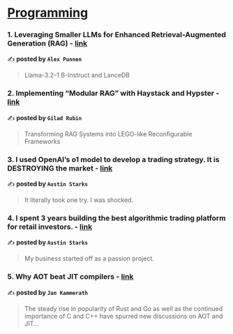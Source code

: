 
<h1><a href=https://medium.com/tag/programming/recommended target="_blank" rel="noopener noreferrer">Programming</a></h1>
<h3>1. Leveraging Smaller LLMs for Enhanced Retrieval-Augmented Generation (RAG) - <a href="https://medium.com/towards-data-science/leveraging-smaller-llms-for-enhanced-retrieval-augmented-generation-rag-bc320e71223d" target="_blank" rel="noopener noreferrer">link</a></h3>

✍️ **posted by `Alex Punnen`**

<blockquote>Llama-3.2–1 B-Instruct and LanceDB</blockquote>

<h3>2. Implementing “Modular RAG” with Haystack and Hypster - <a href="https://medium.com/towards-data-science/implementing-modular-rag-with-haystack-and-hypster-d2f0ecc88b8f" target="_blank" rel="noopener noreferrer">link</a></h3>

✍️ **posted by `Gilad Rubin`**

<blockquote>Transforming RAG Systems into LEGO-like Reconfigurable Frameworks</blockquote>

<h3>3. I used OpenAI’s o1 model to develop a trading strategy. It is DESTROYING the market - <a href="https://medium.com/datadriveninvestor/i-used-openais-o1-model-to-develop-a-trading-strategy-it-is-destroying-the-market-576a6039e8fa" target="_blank" rel="noopener noreferrer">link</a></h3>

✍️ **posted by `Austin Starks`**

<blockquote>It literally took one try. I was shocked.</blockquote>

<h3>4. I spent 3 years building the best algorithmic trading platform for retail investors. - <a href="https://medium.com/@austin-starks/i-spent-3-years-building-the-best-algorithmic-trading-platform-for-retail-investors-3c9ad5e1ee40" target="_blank" rel="noopener noreferrer">link</a></h3>

✍️ **posted by `Austin Starks`**

<blockquote>My business started off as a passion project.</blockquote>

<h3>5. Why AOT beat JIT compilers - <a href="https://medium.com/@jankammerath/why-aot-beat-jit-compilers-740ae4e4ab20" target="_blank" rel="noopener noreferrer">link</a></h3>

✍️ **posted by `Jan Kammerath`**

<blockquote>The steady rise in popularity of Rust and Go as well as the continued importance of C and C++ have spurred new discussions on AOT and JIT…</blockquote>

